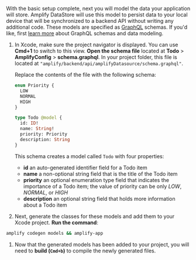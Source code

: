 With the basic setup complete, next you will model the data your application will store. Amplify DataStore will use this model to persist data to your local device that will be synchronized to a backend API without writing any additional code. These models are specified as [GraphQL](http://graphql.org/) schemas. If you'd like, first [learn more](~/cli/graphql-transformer/overview.md) about GraphQL schemas and data modeling.

1. In Xcode, make sure the project navigator is displayed. You can use **Cmd+1** to switch to this view. **Open the schema file** located at **Todo** > **AmplifyConfig** > **schema.graphql**. In your project folder, this file is located at `"amplify/backend/api/amplifyDatasource/schema.graphql"`.

    Replace the contents of the file with the following schema:

    ```graphql
    enum Priority {
      LOW
      NORMAL
      HIGH
    }

    type Todo @model {
      id: ID!
      name: String!
      priority: Priority
      description: String
    }
    ```

    This schema creates a model called `Todo` with four properties:

    - **id** an auto-generated identifier field for a Todo item
    - **name** a non-optional string field that is the title of the Todo item
    - **priority** an optional enumeration type field that indicates the importance of a Todo item; the value of priority can be only *LOW*, *NORMAL*, or *HIGH*
    - **description** an optional string field that holds more information about a Todo item

1. Next, generate the classes for these models and add them to your Xcode project. **Run the command**:
  ```bash
  amplify codegen models && amplify-app
  ```

1. Now that the generated models has been added to your project, you will need to **build (`Cmd+b`)** to compile the newly generated files.
